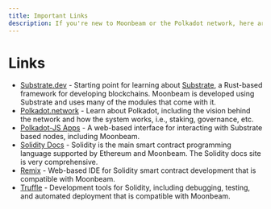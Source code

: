 ```yaml
---
title: Important Links
description: If you're new to Moonbeam or the Polkadot network, here are some important links to review, including compatible Ethereum tools.
---
```


# Links

 - [Substrate.dev](https://substrate.dev/) - Starting point for learning about [Substrate](/resources/glossary/#substrate), a Rust-based framework for developing blockchains.  Moonbeam is developed using Substrate and uses many of the modules that come with it.
 - [Polkadot.network](https://polkadot.network/) - Learn about Polkadot, including the vision behind the network and how the system works, i.e., staking, governance, etc.
 - [Polkadot-JS Apps](https://polkadot.js.org/apps) - A web-based interface for interacting with Substrate based nodes, including Moonbeam.
 - [Solidity Docs](https://solidity.readthedocs.io/) - Solidity is the main smart contract programming language supported by Ethereum and Moonbeam.  The Solidity docs site is very comprehensive.
 - [Remix](https://remix.ethereum.org/) - Web-based IDE for Solidity smart contract development that is compatible with Moonbeam.
 - [Truffle](https://www.trufflesuite.com/) - Development tools for Solidity, including debugging, testing, and automated deployment that is compatible with Moonbeam.

